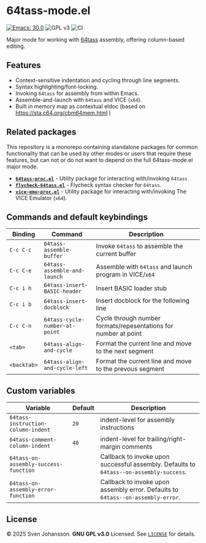 
# 64tass-mode.el

[![Emacs: 30.0](https://img.shields.io/badge/Emacs-30.0-blue.svg)](https://www.gnu.org/software/emacs/)
![GPL v3](https://img.shields.io/badge/license-GPL_v3-green.svg)
![CI](https://github.com/svjson/64tass-mode.el/actions/workflows/test.yml/badge.svg)

Major mode for working with [64tass](https://github.com/irmen/64tass) assembly, offering column-based editing.

## Features

- Context-sensitive indentation and cycling through line segments.
- Syntax highlighting/font-locking.
- Invoking `64tass` for assembly from within Emacs.
- Assemble-and-launch with `64tass` and VICE (`x64`).
- Built in memory map as contextual eldoc (based on https://sta.c64.org/cbm64mem.html )

## Related packages

This repository is a monorepo containing standalone packages for common functionality that
can be used by other modes or users that require these features, but can not or do not want to
depend on the full 64tass-mode.el major mode.

- [**`64tass-proc.el`**](packages/64tass-proc.el/README.md) - Utility package for interacting with/invoking `64tass`
- [**`flycheck-64tass.el`**](packages/flycheck-64tass.el/README.md) - Flycheck syntax checker for `64tass`.
- [**`vice-emu-proc.el`**](packages/vice-emu-proc.el/README.md) - Utility package for interacting with/invoking The VICE Emulator (`x64`).

## Commands and default keybindings

| Binding     | Command                        | Description                                                     |
|-------------|--------------------------------|-----------------------------------------------------------------|
| `C-c C-c`   | `64tass-assemble-buffer`       | Invoke `64tass` to assemble the current buffer                  |
| `C-c C-e`   | `64tass-assemble-and-launch`   | Assemble with `64tass` and launch program in VICE/`x64`         |
| `C-c i h`   | `64tass-insert-BASIC-header`   | Insert BASIC loader stub                                        |
| `C-c i b`   | `64tass-insert-docblock`       | Insert docblock for the following line                          |
| `C-c C-n`   | `64tass-cycle-number-at-point` | Cycle through number formats/repesentations for number at point |
| `<tab>`     | `64tass-align-and-cycle`       | Format the current line and move to the next segment            |
| `<backtab>` | `64tass-align-and-cycle-left`  | Format the current line and move to the prevous segment         |


## Custom variables

| Variable                              | Default | Description                                                                             |
|---------------------------------------|---------|-----------------------------------------------------------------------------------------|
| `64tass-instruction-column-indent`    | `20`    | indent-level for assembly instructions                                                  |
| `64tass-comment-column-indent`        | `40`    | indent-level for trailing/right-margin comments                                         |
| `64tass-on-assembly-success-function` | <fn>    | Callback to invoke upon successful assembly. Defaults to `64tass--on-assembly-success`. |
| `64tass-on-assembly-error-function`   | <fn>    | Callback to invoke upon assembly error. Defaults to `64tass--on-assembly-error`.        |

## License

© 2025 Sven Johansson. **GNU GPL v3.0** Licensed. See [`LICENSE`](LICENSE) for details.
